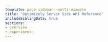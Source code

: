 ```yaml
---
template: page-sidebar--multi-example
title: "Optimizely Server Side API Reference"
includeSiblingData: true
sections:
- overview
- experiments
---
```

